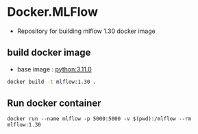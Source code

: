# Docker.MLFlow

- Repository for building mlflow 1.30 docker image

## build docker image

- base image : [python:3.11.0](<https://hub.docker.com/layers/library/python/3.11.0/images/sha256-c43926b6865b221fb6460da1e7e19de3143072fc6be8b64cb1e679f90c7fcaa3?context=explore>)

```bash
docker build -t mlflow:1.30 .
```

## Run docker container

```base
docker run --name mlflow -p 5000:5000 -v $(pwd):/mlflow --rm mlflow:1.30
```
